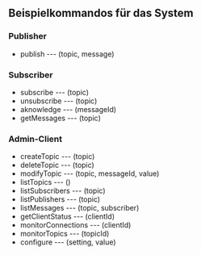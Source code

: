 ## Beispielkommandos für das System

### Publisher
- publish --- (topic, message)

### Subscriber
- subscribe --- (topic)
- unsubscribe --- (topic)
- aknowledge --- (messageId)
- getMessages --- (topic)

### Admin-Client
- createTopic --- (topic)
- deleteTopic --- (topic)
- modifyTopic --- (topic, messageId, value)
- listTopics --- ()
- listSubscribers --- (topic)
- listPublishers --- (topic)
- listMessages --- (topic, subscriber)
- getClientStatus --- (clientId)
- monitorConnections --- (clientId)
- monitorTopics --- (topicId)
- configure --- (setting, value)